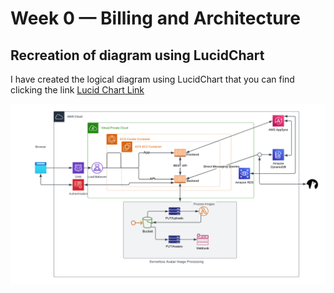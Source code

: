 # Week 0 — Billing and Architecture

## Recreation of diagram using LucidChart
I have created the logical diagram using LucidChart that you can find clicking the link
[Lucid Chart Link](https://lucid.app/lucidchart/06a59b70-2248-4d22-b842-cc56a1f510c6/edit?viewport_loc=28%2C272%2C1342%2C628%2C0_0&invitationId=inv_0c63ccfd-7ee3-4ca6-b4b6-9a5bf6eac855)


![PNG picture of the LucidChart Diagram](assets/Week%200%20-%20Diagram.png)
